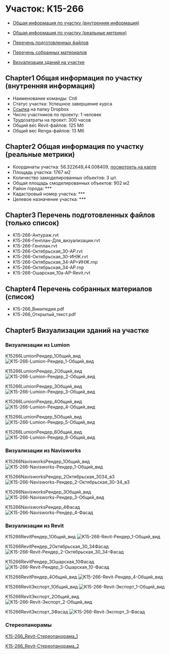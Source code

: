 # Участок: K15-266

* [Общая информация по участку (внутренняя информация)](#Chapter1)

* [Общая информация по участку (реальные метрики)](#Chapter2)

* [Перечень подготовленных файлов](#Chapter3)

* [Перечень собранных материалов](#Chapter4)

* [Визуализации зданий на участке](#Chapter5)

## <a id="test">Chapter1</a> Общая информация по участку (внутренняя информация)
+ Наименование команды: Спб
+ Статус участка: Успешное завершение курса
+ [Ссылка](https://www.dropbox.com/sh/wvvgv1nw1iqred9/AAALB2-bK9u-mndpicDeTnHZa/K15_266?dl=0) на папку Dropbox
+ Число участников по проекту: 1 человек
+ Трудозатраты на проект: 300 часов
+ Общий вес Revit-файлов: 125 Мб
+ Общий вес Renga-файлов: 13 Мб
## <a id="test">Chapter2</a> Общая информация по участку (реальные метрики)
+ Координаты участка: 56.322649,44.008409, [посмотреть на карте]("yandex.ru/maps/47/nizhny-novgorod/?ll=56.322649%2C44.008409&z=19")
+ Площадь участка: 1767 м2
+ Количество замоделированных объектов: 3 шт.
+ Общая площадь смоделированных объектов: 902 м2
+ Район города: *** 
+ Кадастровый номер участка: *** 
+ Целевое назначение участка: *** 
## <a id="test">Chapter3</a> Перечень подготовленных файлов (только список)
+ K15-266-Антураж.rvt
+ K15-266-Генплан-Для_визуализации.rvt
+ K15-266-Генплан.rvt
+ K15-266-Октябрьская_30-АР.rvt
+ K15-266-Октябрьская_30-ИНЖ.rvt
+ K15-266-Октябрьская_34-АР+ИНЖ.rnp
+ K15-266-Октябрьская_34-АР.rnp
+ K15-266-Ошарская_10а-АР-Revit.rvt
## <a id="test">Chapter4</a> Перечень собранных материалов (список)
+ K15-266_Википедия.pdf
+ K15-266_Открытый_текст.pdf
## <a id="test">Chapter5</a> Визуализации зданий на участке
### Визуализации из Lumion
K15266LumionРендер_1Общий_вид
![K15-266-Lumion-Рендер_1-Общий_вид](/Images/K15_266/K15-266-Lumion-Рендер_1-Общий_вид_Compressed.jpg)

K15266LumionРендер_2Общий_вид
![K15-266-Lumion-Рендер_2-Общий_вид](/Images/K15_266/K15-266-Lumion-Рендер_2-Общий_вид_Compressed.jpg)

K15266LumionРендер_3Общий_вид
![K15-266-Lumion-Рендер_3-Общий_вид](/Images/K15_266/K15-266-Lumion-Рендер_3-Общий_вид_Compressed.jpg)

K15266LumionРендер_4Общий_вид
![K15-266-Lumion-Рендер_4-Общий_вид](/Images/K15_266/K15-266-Lumion-Рендер_4-Общий_вид_Compressed.jpg)

K15266LumionРендер_5Общий_вид
![K15-266-Lumion-Рендер_5-Общий_вид](/Images/K15_266/K15-266-Lumion-Рендер_5-Общий_вид_Compressed.jpg)

K15266LumionРендер_6Общий_вид
![K15-266-Lumion-Рендер_6-Общий_вид](/Images/K15_266/K15-266-Lumion-Рендер_6-Общий_вид_Compressed.jpg)

### Визуализации из Navisworks
K15266NavisworksРендер_1Общий_вид
![K15-266-Navisworks-Рендер_1-Общий_вид](/Images/K15_266/K15-266-Navisworks-Рендер_1-Общий_вид_Compressed.jpg)

K15266NavisworksРендер_2Октябрьская_3034_в3
![K15-266-Navisworks-Рендер_2-Октябрьская_30-34_в3](/Images/K15_266/K15-266-Navisworks-Рендер_2-Октябрьская_30-34_в3_Compressed.jpg)

K15266NavisworksРендер_3Общий_вид
![K15-266-Navisworks-Рендер_3-Общий_вид](/Images/K15_266/K15-266-Navisworks-Рендер_3-Общий_вид_Compressed.jpg)

K15266NavisworksРендер_4Фасад
![K15-266-Navisworks-Рендер_4-Фасад](/Images/K15_266/K15-266-Navisworks-Рендер_4-Фасад_Compressed.jpg)

### Визуализации из Revit
K15266RevitРендер_1Общий_вид
![K15-266-Revit-Рендер_1-Общий_вид](/Images/K15_266/K15-266-Revit-Рендер_1-Общий_вид_Compressed.jpg)

K15266RevitРендер_2Октябрьская_30_34Фасад
![K15-266-Revit-Рендер_2-Октябрьская_30_34-Фасад](/Images/K15_266/K15-266-Revit-Рендер_2-Октябрьская_30_34-Фасад_Compressed.jpg)

K15266RevitРендер_3Ошарская_10Фасад
![K15-266-Revit-Рендер_3-Ошарская_10-Фасад](/Images/K15_266/K15-266-Revit-Рендер_3-Ошарская_10-Фасад_Compressed.jpg)

K15266RevitРендер_4Общий_вид
![K15-266-Revit-Рендер_4-Общий_вид](/Images/K15_266/K15-266-Revit-Рендер_4-Общий_вид_Compressed.jpg)

K15266RevitЭкспорт_1Общий_вид
![K15-266-Revit-Экспорт_1-Общий_вид](/Images/K15_266/K15-266-Revit-Экспорт_1-Общий_вид_Compressed.jpg)

K15266RevitЭкспорт_2Общий_вид
![K15-266-Revit-Экспорт_2-Общий_вид](/Images/K15_266/K15-266-Revit-Экспорт_2-Общий_вид_Compressed.jpg)

K15266RevitЭкспорт_3Фасад
![K15-266-Revit-Экспорт_3-Фасад](/Images/K15_266/K15-266-Revit-Экспорт_3-Фасад_Compressed.jpg)

### Стереопанорамы
[K15-266_Revit-Стереопанорама_1](https://pano.autodesk.com/pano.html?url=jpgs/80db7881-a92a-49ff-8041-b6d0676e539c&version=2)

[K15-266_Revit-Стереопанорама_2](https://pano.autodesk.com/pano.html?url=jpgs/42d3d67c-1a4f-4183-ab81-a109072281aa&version=2)

